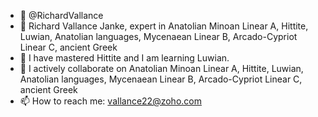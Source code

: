 - 👋 @RichardVallance
- 👀 Richard Vallance Janke, expert in Anatolian Minoan Linear A, Hittite, Luwian, Anatolian languages, Mycenaean Linear B, Arcado-Cypriot Linear C, ancient Greek
- 🌱 I have mastered Hittite and I am learning Luwian.
- 💞️ I actively collaborate on Anatolian Minoan Linear A, Hittite, Luwian, Anatolian languages, Mycenaean Linear B, Arcado-Cypriot Linear C, ancient Greek
- 📫 How to reach me: vallance22@zoho.com 

<!---
RichardVallance/RichardVallance is a ✨ special ✨ repository because its `README.md` (this file) appears on your GitHub profile.
You can click the Preview link to take a look at your changes.
--->
